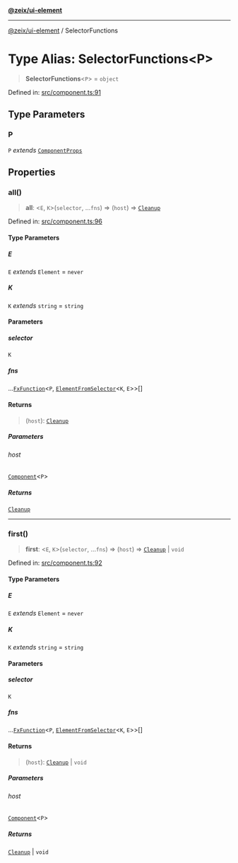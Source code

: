 [**@zeix/ui-element**](../README.md)

***

[@zeix/ui-element](../globals.md) / SelectorFunctions

# Type Alias: SelectorFunctions\<P\>

> **SelectorFunctions**\<`P`\> = `object`

Defined in: [src/component.ts:91](https://github.com/zeixcom/ui-element/blob/ef7525ef4fcd5329d68c2b65cc085220a29b7a4f/src/component.ts#L91)

## Type Parameters

### P

`P` *extends* [`ComponentProps`](ComponentProps.md)

## Properties

### all()

> **all**: \<`E`, `K`\>(`selector`, ...`fns`) => (`host`) => [`Cleanup`](Cleanup.md)

Defined in: [src/component.ts:96](https://github.com/zeixcom/ui-element/blob/ef7525ef4fcd5329d68c2b65cc085220a29b7a4f/src/component.ts#L96)

#### Type Parameters

##### E

`E` *extends* `Element` = `never`

##### K

`K` *extends* `string` = `string`

#### Parameters

##### selector

`K`

##### fns

...[`FxFunction`](FxFunction.md)\<`P`, [`ElementFromSelector`](ElementFromSelector.md)\<`K`, `E`\>\>[]

#### Returns

> (`host`): [`Cleanup`](Cleanup.md)

##### Parameters

###### host

[`Component`](Component.md)\<`P`\>

##### Returns

[`Cleanup`](Cleanup.md)

***

### first()

> **first**: \<`E`, `K`\>(`selector`, ...`fns`) => (`host`) => [`Cleanup`](Cleanup.md) \| `void`

Defined in: [src/component.ts:92](https://github.com/zeixcom/ui-element/blob/ef7525ef4fcd5329d68c2b65cc085220a29b7a4f/src/component.ts#L92)

#### Type Parameters

##### E

`E` *extends* `Element` = `never`

##### K

`K` *extends* `string` = `string`

#### Parameters

##### selector

`K`

##### fns

...[`FxFunction`](FxFunction.md)\<`P`, [`ElementFromSelector`](ElementFromSelector.md)\<`K`, `E`\>\>[]

#### Returns

> (`host`): [`Cleanup`](Cleanup.md) \| `void`

##### Parameters

###### host

[`Component`](Component.md)\<`P`\>

##### Returns

[`Cleanup`](Cleanup.md) \| `void`
